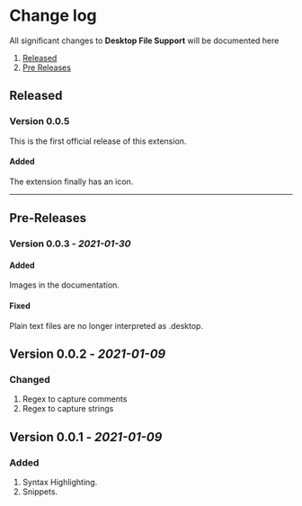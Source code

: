 # Change log

All significant changes to **Desktop File Support** will be documented here

1. [Released](#released)
1. [Pre Releases](#Pre-Releases)

## Released

### Version 0.0.5
This is the first official release of this extension.
#### Added
The extension finally has an icon.

---

## Pre-Releases

### Version 0.0.3 - *2021-01-30*
#### Added
Images in the documentation.
#### Fixed
Plain text files are no longer interpreted as .desktop.

## Version 0.0.2 - *2021-01-09*
### Changed
1. Regex to capture comments
2. Regex to capture strings

## Version 0.0.1 - *2021-01-09*
### Added
1. Syntax Highlighting.
2. Snippets.
